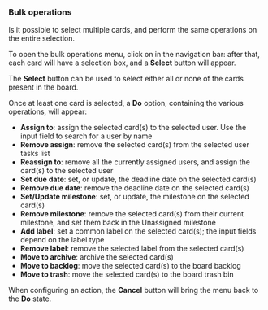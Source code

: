 ### Bulk operations

Is it possible to select multiple cards, and perform the same operations on the entire selection.

To open the bulk operations menu, click on <i class="fa fa-square-o"></i> in the navigation bar: after that, each card will have a selection box, and a **Select** button will appear.

The **Select** button can be used to select either all or none of the cards present in the board.

Once at least one card is selected, a **Do** option, containing the various operations, will appear:

* **Assign to**: assign the selected card(s) to the selected user. Use the input field to search for a user by name
* **Remove assign**: remove the selected card(s) from the selected user tasks list
* **Reassign to**: remove all the currently assigned users, and assign the card(s) to the selected user
* **Set due date**: set, or update, the deadline date on the selected card(s)
* **Remove due date**: remove the deadline date on the selected card(s)
* **Set/Update milestone**: set, or update, the milestone on the selected card(s)
* **Remove milestone**: remove the selected card(s) from their current milestone, and set them back in the Unassigned milestone
* **Add label**: set a common label on the selected card(s); the input fields depend on the label type
* **Remove label**: remove the selected label from the selected card(s)
* **Move to archive**: archive the selected card(s)
* **Move to backlog**: move the selected card(s) to the board backlog
* **Move to trash**: move the selected card(s) to the board trash bin

When configuring an action, the **Cancel** button will bring the menu back to the **Do** state.

